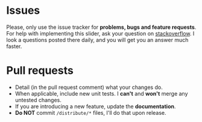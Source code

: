# Issues
Please, only use the issue tracker for **problems, bugs and feature requests**. For help with implementing this slider, ask your question on [stackoverflow](http://stackoverflow.com/questions/tagged/nouislider). I look a questions posted there daily, and you will get you an answer much faster.

# Pull requests
- Detail (in the pull request comment) what your changes do.
- When applicable, include new unit tests. I **can't** and **won't** merge any untested changes.
- If you are introducing a new feature, update the **documentation**.
- **Do NOT** commit `/distribute/*` files, I'll do that upon release.
